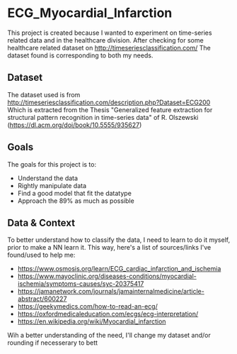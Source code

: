 # ECG_Myocardial_Infarction

This project is created because I wanted to experiment on time-series related data and in the healthcare division.
After checking for some healthcare related dataset on http://timeseriesclassification.com/
The dataset found is corresponding to both my needs.

## Dataset

The dataset used is from http://timeseriesclassification.com/description.php?Dataset=ECG200
Which is extracted from the Thesis "Generalized feature extraction for structural pattern recognition in time-series data" of R. Olszewski (https://dl.acm.org/doi/book/10.5555/935627)

## Goals

The goals for this project is to:
- Understand the data
- Rightly  manipulate data
- Find a good model that fit the datatype
- Approach the 89% as much as possible

## Data & Context

To better understand how to classify the data, I need to learn to do it myself, prior to make a NN learn it.
This way, here's a list of sources/links I've found/used to help me:
- https://www.osmosis.org/learn/ECG_cardiac_infarction_and_ischemia
- https://www.mayoclinic.org/diseases-conditions/myocardial-ischemia/symptoms-causes/syc-20375417
- https://jamanetwork.com/journals/jamainternalmedicine/article-abstract/600227
- https://geekymedics.com/how-to-read-an-ecg/
- https://oxfordmedicaleducation.com/ecgs/ecg-interpretation/
- https://en.wikipedia.org/wiki/Myocardial_infarction

Wih a better understanding of the need, I'll change my dataset and/or rounding if necesserary to bett

